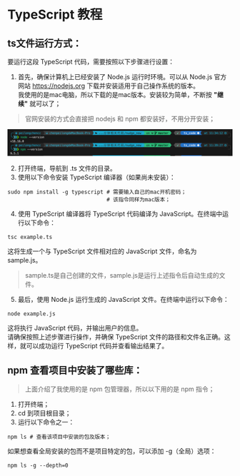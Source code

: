 # TypeScript 教程  
## ts文件运行方式：  
要运行这段 TypeScript 代码，需要按照以下步骤进行设置：  
1. 首先，确保计算机上已经安装了 Node.js 运行时环境。可以从 Node.js 官方网站 https://nodejs.org 下载并安装适用于自己操作系统的版本。  
我使用的是mac电脑，所以下载的是mac版本。安装较为简单，不断按 **"继续"** 就可以了；  
> 官网安装的方式会直接把 nodejs 和 npm 都安装好，不用分开安装；  

![node版本](https://github.com/peilongchencc/typescript/blob/main/related_pictures/node%E7%89%88%E6%9C%AC.png) 

2. 打开终端，导航到 .ts 文件的目录。
3. 使用以下命令安装 TypeScript 编译器（如果尚未安装）：
```shell
sudo npm install -g typescript # 需要输入自己的mac开机密码；
                               # 该指令同样为mac版本；
```
4. 使用 TypeScript 编译器将 TypeScript 代码编译为 JavaScript。在终端中运行以下命令：  
```shell
tsc example.ts
```
   这将生成一个与 TypeScript 文件相对应的 JavaScript 文件，命名为 sample.js。  
> sample.ts是自己创建的文件，sample.js是运行上述指令后自动生成的文件。  
5. 最后，使用 Node.js 运行生成的 JavaScript 文件。在终端中运行以下命令：  
```shell
node example.js
```
   这将执行 JavaScript 代码，并输出用户的信息。  
请确保按照上述步骤进行操作，并确保 TypeScript 文件的路径和文件名正确。这样，就可以成功运行 TypeScript 代码并查看输出结果了。

## npm 查看项目中安装了哪些库：
> 上面介绍了我使用的是 npm 包管理器，所以以下用的是 npm 指令；  

1. 打开终端；  
2. cd 到项目根目录；  
3. 运行以下命令之一：  
```shell
npm ls # 查看该项目中安装的包及版本；
```
如果想查看全局安装的包而不是项目特定的包，可以添加 -g（全局）选项：  
```shell
npm ls -g --depth=0
```
